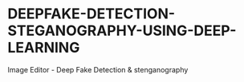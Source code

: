 # DEEPFAKE-DETECTION-STEGANOGRAPHY-USING-DEEP-LEARNING
Image Editor - Deep Fake Detection &amp; stenganography
